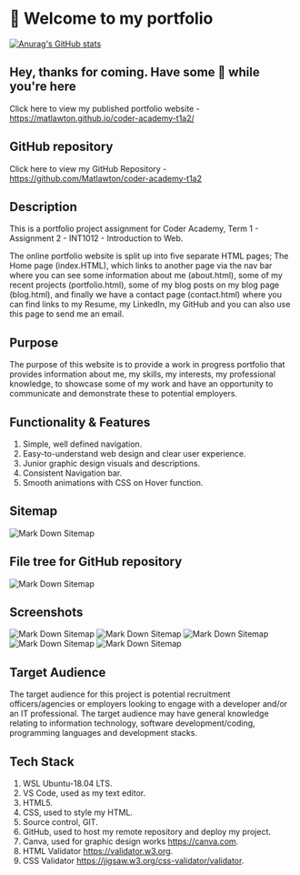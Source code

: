 # :see_no_evil: Welcome to my portfolio

[![Anurag's GitHub stats](https://github-readme-stats.vercel.app/api?username=Matlawton)](https://github.com/anuraghazra/github-readme-stats)

## Hey, thanks for coming. Have some :pizza: while you're here

Click here to view my published portfolio website - <https://matlawton.github.io/coder-academy-t1a2/>

## GitHub repository

Click here to view my GitHub Repository - <https://github.com/Matlawton/coder-academy-t1a2>

## Description

This is a portfolio project assignment for Coder Academy, Term 1 - Assignment 2 - INT1012 - Introduction to Web.

The online portfolio website is split up into five separate HTML pages; The Home page (index.HTML), which links to another page via the nav bar where you can see some information about me (about.html), some of my recent projects (portfolio.html), some of my blog posts on my blog page (blog.html), and finally we have a contact page (contact.html) where you can find links to my Resume, my LinkedIn, my GitHub and you can also use this page to send me an email.

## Purpose

The purpose of this website is to provide a work in progress portfolio that provides information about me, my skills, my interests, my professional knowledge, to showcase some of my work and have an opportunity to communicate and demonstrate these to potential employers.

## Functionality & Features

1. Simple, well defined navigation.
1. Easy-to-understand web design and clear user experience.
1. Junior graphic design visuals and descriptions.
1. Consistent Navigation bar.
1. Smooth animations with CSS on Hover function.

## Sitemap

![Mark Down Sitemap](docs/gh-sitemap.png "An image of the sitemap")

## File tree for GitHub repository

![Mark Down Sitemap](docs/sitemap-md.png "An image of the GitHub repo sitemap in markdown")

## Screenshots

![Mark Down Sitemap](docs/Screenshot-vmob-port.png "A screen shot of the mobile portfolio page")
![Mark Down Sitemap](docs/Screenshot-v1.png "A screen shot of the site")
![Mark Down Sitemap](docs/Screenshot-tab-blog.png "A screen shot of the site in tablet display")
![Mark Down Sitemap](docs/Screenshot-v3.png "A screen shot of the site")
![Mark Down Sitemap](docs/Screenshot-v2.png "A screen shot of the site")

## Target Audience

The target audience for this project is potential recruitment officers/agencies or employers looking to engage with a developer and/or an IT professional. The target audience may have general knowledge relating to information technology, software development/coding, programming languages and development stacks.

## Tech Stack

1. WSL Ubuntu-18.04 LTS.
1. VS Code, used as my text editor.
1. HTML5.
1. CSS, used to style my HTML.
1. Source control, GIT.
1. GitHub, used to host my remote repository and deploy my project.
1. Canva, used for graphic design works <https://canva.com>.
1. HTML Validator <https://validator.w3.org>.
1. CSS Validator <https://jigsaw.w3.org/css-validator/validator>.
